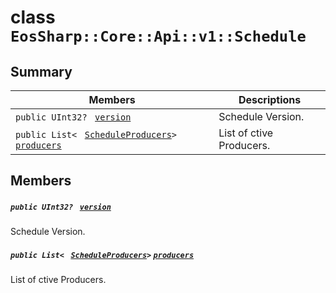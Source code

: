 # class `EosSharp::Core::Api::v1::Schedule` 

## Summary

 Members                                | Descriptions                                
----------------------------------------|---------------------------------------------
`public UInt32? ` [`version`](#class_eos_sharp_1_1_core_1_1_api_1_1v1_1_1_schedule_1aedce85939022a289a25847aa2bb0726b) | Schedule Version.
`public List< ` [`ScheduleProducers`](EosSharp--Core--Api--v1--ScheduleProducers.md)` > ` [`producers`](#class_eos_sharp_1_1_core_1_1_api_1_1v1_1_1_schedule_1a923fa289f3323667685b2140697708ae) | List of ctive Producers.

## Members

##### `public UInt32? ` [`version`](#class_eos_sharp_1_1_core_1_1_api_1_1v1_1_1_schedule_1aedce85939022a289a25847aa2bb0726b) 

Schedule Version.

##### `public List< ` [`ScheduleProducers`](EosSharp--Core--Api--v1--ScheduleProducers.md)` > ` [`producers`](#class_eos_sharp_1_1_core_1_1_api_1_1v1_1_1_schedule_1a923fa289f3323667685b2140697708ae) 

List of ctive Producers.

